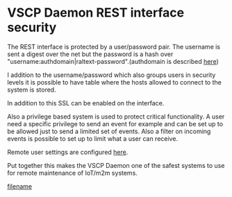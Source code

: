 # VSCP Daemon REST interface security 

The REST interface is protected by a user/password pair. The username is sent a digest over the net but the password is a hash over "username:authdomain|raltext-password".(authdomain is described [here](./configuring_the_vscp_daemon.md#configuration))

I addition to the username/password which also groups users in security levels it is possible to have table where the hosts allowed to connect to the system is stored.

In addition to this SSL can be enabled on the interface.

Also a privilege based system is used to protect critical functionality. A user need a specific privilege to send an event for example and can be set up to be allowed just to send a limited set of events. Also a filter on incoming events is possible to set up to limit what a user can receive.

Remote user settings are configured [here](./configuring_the_vscp_daemon.md#remote_user_settings).

Put together this makes the VSCP Daemon one of the safest systems to use for remote maintenance of IoT/m2m systems.

[filename](./bottom_copyright.md ':include')
